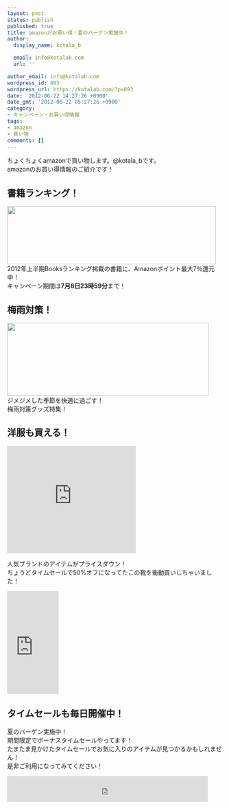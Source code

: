 ```yaml
---
layout: post
status: publish
published: true
title: amazonがお買い得！夏のバーゲン実施中！
author:
  display_name: kotala_b

  email: info@kotalab.com
  url: ''

author_email: info@kotalab.com
wordpress_id: 893
wordpress_url: https://kotalab.com/?p=893
date: '2012-06-22 14:27:26 +0900'
date_gmt: '2012-06-22 05:27:26 +0900'
category:
- キャンペーン・お買い得情報
tags:
- amazon
- 買い物
comments: []
---
```

<p>ちょくちょくamazonで買い物します。@kotala_bです。<br />
amazonのお買い得情報のご紹介です！<br />
<!--more--></p>
<h2>書籍ランキング！</h2>
<p><a href="http://www.amazon.co.jp/b/?_encoding=UTF8&node=2403637051&tag=same-22&linkCode=ur2&camp=247&creative=1211" target="_blank"><img src="https://kotalab.com/wp-content/uploads/amazon_120622-300x83.jpg" alt="" title="amazon_120622" width="487" height="135" class="alignnone size-medium wp-image-896" align="left" /></a><br style="clear:both;" />2012年上半期Booksランキング掲載の書籍に、Amazonポイント最大7％還元中！<br />
キャンペーン期間は<strong>7月8日23時59分</strong>まで！</p>
<h2>梅雨対策！</h2>
<p><a href="http://www.amazon.co.jp/gp/browse.html/?ie=UTF8&node=2133678051&tag=same-22&linkCode=ur2&camp=247&creative=1211" target="_blank"><img src="https://kotalab.com/wp-content/uploads/amazon_120622_02.gif" alt="" title="amazon_120622_02" width="470" height="170" class="alignnone size-full wp-image-902" /></a><br />
ジメジメした季節を快適に過ごす！<br />
梅雨対策グッズ特集！</p>
<h2>洋服も買える！</h2>
<p><iframe src="http://rcm-jp.amazon.co.jp/e/cm?t=same-22&o=9&p=12&l=ur1&category=special_apparel&f=ifr" width="300" height="250" scrolling="no" border="0" marginwidth="0" style="border:none;" frameborder="0"></iframe></p>
<p>人気ブランドのアイテムがプライスダウン！<br />
ちょうどタイムセールで50%オフになってたこの靴を衝動買いしちゃいました！</p>
<p><iframe src="http://rcm-jp.amazon.co.jp/e/cm?t=same-22&o=9&p=8&l=as1&asins=B005D5QBD2&ref=tf_til&fc1=000000&IS2=1&lt1=_blank&m=amazon&lc1=A3A30E&bc1=FFFFFF&bg1=FFFFFF&f=ifr" style="width:120px;height:240px;" scrolling="no" marginwidth="0" marginheight="0" frameborder="0"></iframe></p>
<h2>タイムセールも毎日開催中！</h2>
<p>夏のバーゲン実施中！<br />
期間限定でボーナスタイムセールやってます！<br />
たまたま見かけたタイムセールでお気に入りのアイテムが見つかるかもしれません！<br />
是非ご利用になってみてください！</p>
<p><iframe src="http://rcm-jp.amazon.co.jp/e/cm?t=same-22&o=9&p=13&l=ur1&category=amazongeneral&banner=0Q3RBVMDR1E41NFSX9R2&f=ifr" width="468" height="60" scrolling="no" border="0" marginwidth="0" style="border:none;" frameborder="0"></iframe></p>
